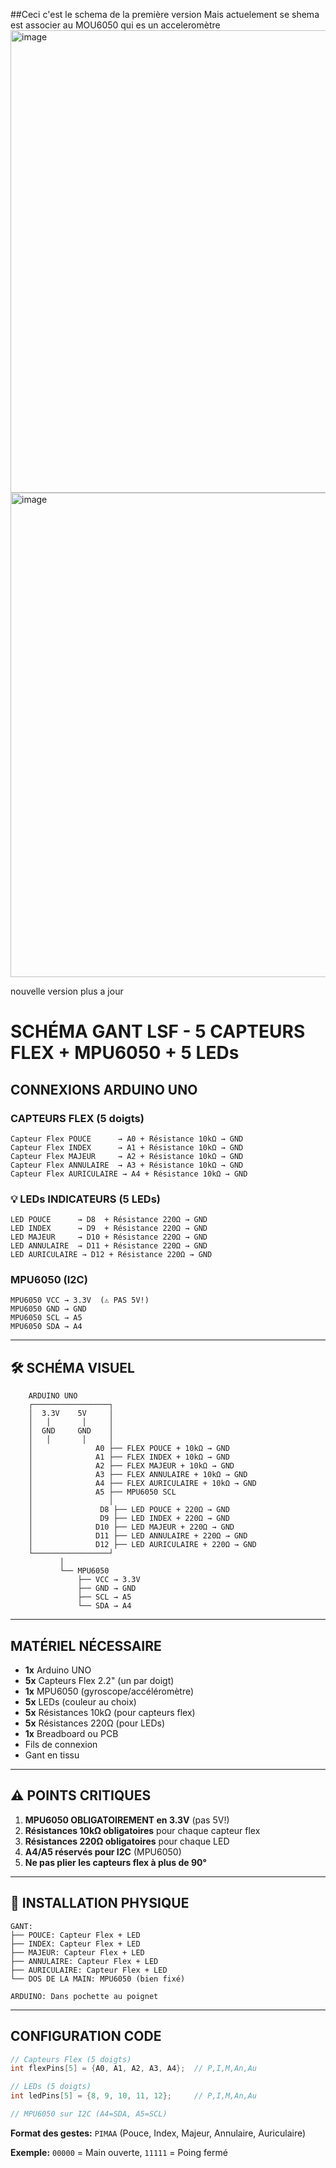 ##Ceci c'est le schema de la première version Mais actuelement se shema est associer au MOU6050 qui es un acceleromètre
<img width="1153" height="740" alt="image" src="https://github.com/user-attachments/assets/275af607-9bbd-4f10-958d-a753a1f40d48" />
<img width="1438" height="775" alt="image" src="https://github.com/user-attachments/assets/6d278736-bac8-4118-8f23-bcb34149cdcd" />

nouvelle version plus a jour



#  SCHÉMA GANT LSF - 5 CAPTEURS FLEX + MPU6050 + 5 LEDs

##  CONNEXIONS ARDUINO UNO

###  **CAPTEURS FLEX (5 doigts)**
```
Capteur Flex POUCE      → A0 + Résistance 10kΩ → GND
Capteur Flex INDEX      → A1 + Résistance 10kΩ → GND  
Capteur Flex MAJEUR     → A2 + Résistance 10kΩ → GND
Capteur Flex ANNULAIRE  → A3 + Résistance 10kΩ → GND
Capteur Flex AURICULAIRE → A4 + Résistance 10kΩ → GND
```

### 💡 **LEDs INDICATEURS (5 LEDs)**
```
LED POUCE      → D8  + Résistance 220Ω → GND
LED INDEX      → D9  + Résistance 220Ω → GND
LED MAJEUR     → D10 + Résistance 220Ω → GND
LED ANNULAIRE  → D11 + Résistance 220Ω → GND
LED AURICULAIRE → D12 + Résistance 220Ω → GND
```

###  **MPU6050 (I2C)**
```
MPU6050 VCC → 3.3V  (⚠️ PAS 5V!)
MPU6050 GND → GND
MPU6050 SCL → A5
MPU6050 SDA → A4
```

---

## 🛠️ **SCHÉMA VISUEL**

```
    ARDUINO UNO
    ┌─────────────────┐
    │  3.3V    5V     │
    │   │       │     │
    │  GND     GND    │ 
    │   │       │     │
    │              A0 ├── FLEX POUCE + 10kΩ → GND
    │              A1 ├── FLEX INDEX + 10kΩ → GND  
    │              A2 ├── FLEX MAJEUR + 10kΩ → GND
    │              A3 ├── FLEX ANNULAIRE + 10kΩ → GND
    │              A4 ├── FLEX AURICULAIRE + 10kΩ → GND
    │              A5 ├── MPU6050 SCL
    │                 │
    │               D8 ├── LED POUCE + 220Ω → GND
    │               D9 ├── LED INDEX + 220Ω → GND
    │              D10 ├── LED MAJEUR + 220Ω → GND
    │              D11 ├── LED ANNULAIRE + 220Ω → GND
    │              D12 ├── LED AURICULAIRE + 220Ω → GND
    └─────────────────┘
           │
           └── MPU6050
               ├── VCC → 3.3V
               ├── GND → GND  
               ├── SCL → A5
               └── SDA → A4
```

---

##  **MATÉRIEL NÉCESSAIRE**

- **1x** Arduino UNO
- **5x** Capteurs Flex 2.2" (un par doigt)
- **1x** MPU6050 (gyroscope/accéléromètre)
- **5x** LEDs (couleur au choix)
- **5x** Résistances 10kΩ (pour capteurs flex)
- **5x** Résistances 220Ω (pour LEDs)
- **1x** Breadboard ou PCB
- Fils de connexion
- Gant en tissu

---

## ⚠️ **POINTS CRITIQUES**

1. **MPU6050 OBLIGATOIREMENT en 3.3V** (pas 5V!)
2. **Résistances 10kΩ obligatoires** pour chaque capteur flex
3. **Résistances 220Ω obligatoires** pour chaque LED
4. **A4/A5 réservés pour I2C** (MPU6050)
5. **Ne pas plier les capteurs flex à plus de 90°**

---

## 🔧 **INSTALLATION PHYSIQUE**

```
GANT:
├── POUCE: Capteur Flex + LED
├── INDEX: Capteur Flex + LED  
├── MAJEUR: Capteur Flex + LED
├── ANNULAIRE: Capteur Flex + LED
├── AURICULAIRE: Capteur Flex + LED
└── DOS DE LA MAIN: MPU6050 (bien fixé)

ARDUINO: Dans pochette au poignet
```

---

##  **CONFIGURATION CODE**

```cpp
// Capteurs Flex (5 doigts)
int flexPins[5] = {A0, A1, A2, A3, A4};  // P,I,M,An,Au

// LEDs (5 doigts) 
int ledPins[5] = {8, 9, 10, 11, 12};     // P,I,M,An,Au

// MPU6050 sur I2C (A4=SDA, A5=SCL)
```

**Format des gestes:** `PIMAA` (Pouce, Index, Majeur, Annulaire, Auriculaire)

**Exemple:** `00000` = Main ouverte, `11111` = Poing fermé
